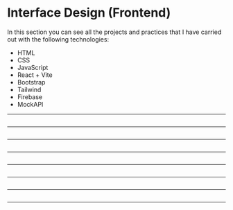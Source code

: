 # Interface Design (Frontend)

In this section you can see all the projects and practices that I have carried out with the following technologies:
- HTML
- CSS
- JavaScript
- React + Vite
- Bootstrap
- Tailwind
- Firebase
- MockAPI
<hr>
<a href="https://github.com/Kevin-Galarza77/Kevin-Galarza77.github.io/tree/Dise%C3%B1o-de-Interfaces/Deposito-de-Cerveza"><img src="https://i.postimg.cc/NFNRmGnC/Deposito-de-Cerveza-La-nenita.png" alt=""></a>
<hr>
<a href="https://github.com/Kevin-Galarza77/Kevin-Galarza77.github.io/tree/Dise%C3%B1o-de-Interfaces/Veterinaria-Crud"><img src="https://i.postimg.cc/43NTBQ34/vet1.png" alt=""></a>
<hr>
<a href="https://github.com/Kevin-Galarza77/Kevin-Galarza77.github.io/tree/Dise%C3%B1o-de-Interfaces/MiniMarketPepito-Crud"><img src="https://i.postimg.cc/1tDms8nF/minimarket.png" alt=""></a>
<hr>
<a href="https://github.com/Kevin-Galarza77/Kevin-Galarza77.github.io/tree/Dise%C3%B1o-de-Interfaces/Practice-Portfolio"><img src="https://i.postimg.cc/fyL8Yr4f/portafolio.png" alt=""></a>
<hr>
<a href="https://github.com/Kevin-Galarza77/Kevin-Galarza77.github.io/tree/Dise%C3%B1o-de-Interfaces/LadinPage-CSSGrid"><img src="https://i.postimg.cc/sgL1zn4G/grid.png" alt=""></a>
<hr>
<a href="https://github.com/Kevin-Galarza77/Kevin-Galarza77.github.io/tree/Dise%C3%B1o-de-Interfaces/Frotend-Mentor"><img src="https://i.postimg.cc/QMwp7xtJ/huddle.png" alt=""></a>
<hr>
<a href="https://github.com/Kevin-Galarza77/Kevin-Galarza77.github.io/tree/Dise%C3%B1o-de-Interfaces/Card"><img src="https://i.postimg.cc/8p93vLtd/card.png" alt=""></a>
<hr>
